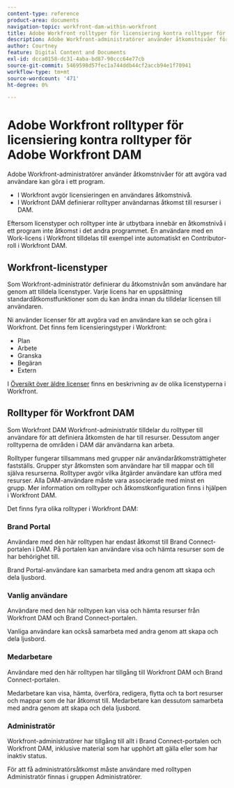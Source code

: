 ```yaml
---
content-type: reference
product-area: documents
navigation-topic: workfront-dam-within-workfront
title: Adobe Workfront rolltyper för licensiering kontra rolltyper för Adobe Workfront DAM
description: Adobe Workfront-administratörer använder åtkomstnivåer för att avgöra vad användare kan göra i ett program.
author: Courtney
feature: Digital Content and Documents
exl-id: dcca0158-dc31-4aba-bd87-90ccc64e77cb
source-git-commit: 5469598d57fec1a744ddb44cf2accb94e1f70941
workflow-type: tm+mt
source-wordcount: '471'
ht-degree: 0%

---
```


# Adobe Workfront rolltyper för licensiering kontra rolltyper för Adobe Workfront DAM

Adobe Workfront-administratörer använder åtkomstnivåer för att avgöra vad användare kan göra i ett program.

* I Workfront avgör licensieringen en användares åtkomstnivå.
* I Workfront DAM definierar rolltyper användarnas åtkomst till resurser i DAM.

Eftersom licenstyper och rolltyper inte är utbytbara innebär en åtkomstnivå i ett program inte åtkomst i det andra programmet. En användare med en Work-licens i Workfront tilldelas till exempel inte automatiskt en Contributor-roll i Workfront DAM.

## Workfront-licenstyper

Som Workfront-administratör definierar du åtkomstnivån som användare har genom att tilldela licenstyper. Varje licens har en uppsättning standardåtkomstfunktioner som du kan ändra innan du tilldelar licensen till användaren. 

Ni använder licenser för att avgöra vad en användare kan se och göra i Workfront. Det finns fem licensieringstyper i Workfront:

* Plan
* Arbete
* Granska
* Begäran
* Extern

I [Översikt över äldre licenser](../../administration-and-setup/add-users/access-levels-and-object-permissions/wf-licenses.md) finns en beskrivning av de olika licenstyperna i Workfront.

## Rolltyper för Workfront DAM

Som Workfront DAM Workfront-administratör tilldelar du rolltyper till användare för att definiera åtkomsten de har till resurser. Dessutom anger rolltyperna de områden i DAM där användarna kan arbeta.

Rolltyper fungerar tillsammans med grupper när användaråtkomsträttigheter fastställs. Grupper styr åtkomsten som användare har till mappar och till själva resurserna. Rolltyper avgör vilka åtgärder användare kan utföra med resurser. Alla DAM-användare måste vara associerade med minst en grupp. Mer information om rolltyper och åtkomstkonfiguration finns i hjälpen i Workfront DAM.

Det finns fyra olika rolltyper i Workfront DAM:

### Brand Portal

Användare med den här rolltypen har endast åtkomst till Brand Connect-portalen i DAM. På portalen kan användare visa och hämta resurser som de har behörighet till.

Brand Portal-användare kan samarbeta med andra genom att skapa och dela ljusbord.

### Vanlig användare

Användare med den här rolltypen kan visa och hämta resurser från Workfront DAM och Brand Connect-portalen.

Vanliga användare kan också samarbeta med andra genom att skapa och dela ljusbord.

### Medarbetare

Användare med den här rolltypen har tillgång till Workfront DAM och Brand Connect-portalen.

Medarbetare kan visa, hämta, överföra, redigera, flytta och ta bort resurser och mappar som de har åtkomst till. Medarbetare kan dessutom samarbeta med andra genom att skapa och dela ljusbord. 

### Administratör

Workfront-administratörer har tillgång till allt i Brand Connect-portalen och Workfront DAM, inklusive material som har upphört att gälla eller som har inaktiv status.

För att få administratörsåtkomst måste användare med rolltypen Administratör finnas i gruppen Administratörer.
